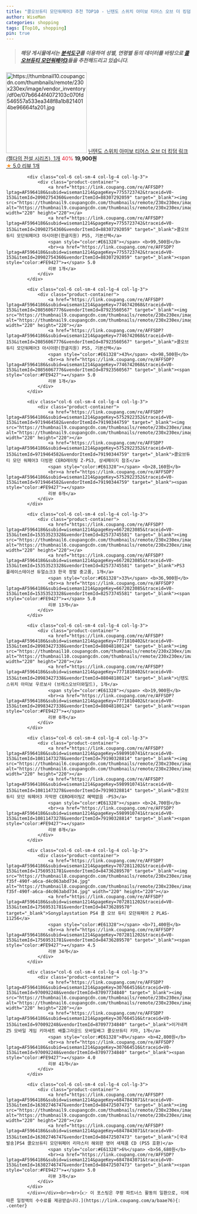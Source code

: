```yaml
---
title: "콜오브듀티 모던워페어3 추천 TOP10 - 닌텐도 스위치 아미보 티어스 오브 더 킹덤 링크 (젤다의 전설 시리즈), 1개"
author: WiseMan
categories: shopping
tags: [Top10, shopping]
pin: true
---
```


> ##### 해당 게시물에서는 [**분석도구**](https://itemscout.io/)를 이용하여 **성별**, **연령별** 등의 데이터를 바탕으로 [**콜오브듀티 모던워페어3**](https://link.coupang.com/a/baae76)들을 추천해드리고 있습니다.
<div class="container"><div class="row">
            <div class="col-6 col-sm-4 col-lg-4 col-lg-3">
                <div class="product-container">
                    <a href="https://link.coupang.com/re/AFFSDP?lptag=AF5964186&subid=wiseman1214&pageKey=7771810221&traceid=V0-153&itemId=20983426192&vendorItemId=88048179428" target="_blank"><img src="https://thumbnail10.coupangcdn.com/thumbnails/remote/230x230ex/image/vendor_inventory/df0e/07b6644f4072103c070fd546557a533ea348f8a1b8214014be96664fa201.jpg" alt="https://thumbnail10.coupangcdn.com/thumbnails/remote/230x230ex/image/vendor_inventory/df0e/07b6644f4072103c070fd546557a533ea348f8a1b8214014be96664fa201.jpg" width="220" height="220"></a>
                    <a href="https://link.coupang.com/re/AFFSDP?lptag=AF5964186&subid=wiseman1214&pageKey=7771810221&traceid=V0-153&itemId=20983426192&vendorItemId=88048179428" target="_blank">닌텐도 스위치 아미보 티어스 오브 더 킹덤 링크 (젤다의 전설 시리즈), 1개</a>
                    <span style="color:#E61328">40%</span> <b>19,900원</b>
                    <br><a href="https://link.coupang.com/re/AFFSDP?lptag=AF5964186&subid=wiseman1214&pageKey=7771810221&traceid=V0-153&itemId=20983426192&vendorItemId=88048179428" target="_blank"><span style="color:#FE9427">★</span> 5.0
                    리뷰 1개</a>
                </div>
            </div>
            
            <div class="col-6 col-sm-4 col-lg-4 col-lg-3">
                <div class="product-container">
                    <a href="https://link.coupang.com/re/AFFSDP?lptag=AF5964186&subid=wiseman1214&pageKey=7755723742&traceid=V0-153&itemId=20902754360&vendorItemId=88307292059" target="_blank"><img src="https://thumbnail9.coupangcdn.com/thumbnails/remote/230x230ex/image/vendor_inventory/758d/55b2e0247a8f03304888de7b83611c82e865a9c45d530196ba1ebbdeaad6.jpg" alt="https://thumbnail9.coupangcdn.com/thumbnails/remote/230x230ex/image/vendor_inventory/758d/55b2e0247a8f03304888de7b83611c82e865a9c45d530196ba1ebbdeaad6.jpg" width="220" height="220"></a>
                    <a href="https://link.coupang.com/re/AFFSDP?lptag=AF5964186&subid=wiseman1214&pageKey=7755723742&traceid=V0-153&itemId=20902754360&vendorItemId=88307292059" target="_blank">콜오브듀티 모던워페어3 아시아판(한글지원) PS5, 기본선택</a>
                    <span style="color:#E61328"></span> <b>99,500원</b>
                    <br><a href="https://link.coupang.com/re/AFFSDP?lptag=AF5964186&subid=wiseman1214&pageKey=7755723742&traceid=V0-153&itemId=20902754360&vendorItemId=88307292059" target="_blank"><span style="color:#FE9427">★</span> 5.0
                    리뷰 1개</a>
                </div>
            </div>
            
            <div class="col-6 col-sm-4 col-lg-4 col-lg-3">
                <div class="product-container">
                    <a href="https://link.coupang.com/re/AFFSDP?lptag=AF5964186&subid=wiseman1214&pageKey=7746742068&traceid=V0-153&itemId=20856067776&vendorItemId=87923560567" target="_blank"><img src="https://thumbnail9.coupangcdn.com/thumbnails/remote/230x230ex/image/vendor_inventory/758d/55b2e0247a8f03304888de7b83611c82e865a9c45d530196ba1ebbdeaad6.jpg" alt="https://thumbnail9.coupangcdn.com/thumbnails/remote/230x230ex/image/vendor_inventory/758d/55b2e0247a8f03304888de7b83611c82e865a9c45d530196ba1ebbdeaad6.jpg" width="220" height="220"></a>
                    <a href="https://link.coupang.com/re/AFFSDP?lptag=AF5964186&subid=wiseman1214&pageKey=7746742068&traceid=V0-153&itemId=20856067776&vendorItemId=87923560567" target="_blank">콜오브듀티 모던워페어3 아시아판(한글지원) PS5, 기본선택</a>
                    <span style="color:#E61328">43%</span> <b>98,500원</b>
                    <br><a href="https://link.coupang.com/re/AFFSDP?lptag=AF5964186&subid=wiseman1214&pageKey=7746742068&traceid=V0-153&itemId=20856067776&vendorItemId=87923560567" target="_blank"><span style="color:#FE9427">★</span> 5.0
                    리뷰 1개</a>
                </div>
            </div>
            
            <div class="col-6 col-sm-4 col-lg-4 col-lg-3">
                <div class="product-container">
                    <a href="https://link.coupang.com/re/AFFSDP?lptag=AF5964186&subid=wiseman1214&pageKey=5752922352&traceid=V0-153&itemId=9719464582&vendorItemId=79190344759" target="_blank"><img src="https://thumbnail9.coupangcdn.com/thumbnails/remote/230x230ex/image/vendor_inventory/9934/7820ebc2b1ac6a990154c1a79b699fe52dfb8781777c98e1967aa9f88d9c.jpg" alt="https://thumbnail9.coupangcdn.com/thumbnails/remote/230x230ex/image/vendor_inventory/9934/7820ebc2b1ac6a990154c1a79b699fe52dfb8781777c98e1967aa9f88d9c.jpg" width="220" height="220"></a>
                    <a href="https://link.coupang.com/re/AFFSDP?lptag=AF5964186&subid=wiseman1214&pageKey=5752922352&traceid=V0-153&itemId=9719464582&vendorItemId=79190344759" target="_blank">콜오브듀티 모던 워페어3 더빙판 CERO레이팅 Z-PS3, 상세페이지 참조</a>
                    <span style="color:#E61328"></span> <b>28,160원</b>
                    <br><a href="https://link.coupang.com/re/AFFSDP?lptag=AF5964186&subid=wiseman1214&pageKey=5752922352&traceid=V0-153&itemId=9719464582&vendorItemId=79190344759" target="_blank"><span style="color:#FE9427">★</span> 
                    리뷰 0개</a>
                </div>
            </div>
            
            <div class="col-6 col-sm-4 col-lg-4 col-lg-3">
                <div class="product-container">
                    <a href="https://link.coupang.com/re/AFFSDP?lptag=AF5964186&subid=wiseman1214&pageKey=6672023085&traceid=V0-153&itemId=15353523328&vendorItemId=82573745581" target="_blank"><img src="https://thumbnail6.coupangcdn.com/thumbnails/remote/230x230ex/image/vendor_inventory/515f/0acada192e482a8eb8145b1160b9b6819a7b0ee496c693ff2af09c089070.jpg" alt="https://thumbnail6.coupangcdn.com/thumbnails/remote/230x230ex/image/vendor_inventory/515f/0acada192e482a8eb8145b1160b9b6819a7b0ee496c693ff2af09c089070.jpg" width="220" height="220"></a>
                    <a href="https://link.coupang.com/re/AFFSDP?lptag=AF5964186&subid=wiseman1214&pageKey=6672023085&traceid=V0-153&itemId=15353523328&vendorItemId=82573745581" target="_blank">PS3 플레이스테이션 듀얼쇼크3 한국 정발 중고품, 1개</a>
                    <span style="color:#E61328">33%</span> <b>36,900원</b>
                    <br><a href="https://link.coupang.com/re/AFFSDP?lptag=AF5964186&subid=wiseman1214&pageKey=6672023085&traceid=V0-153&itemId=15353523328&vendorItemId=82573745581" target="_blank"><span style="color:#FE9427">★</span> 5.0
                    리뷰 13개</a>
                </div>
            </div>
            
            <div class="col-6 col-sm-4 col-lg-4 col-lg-3">
                <div class="product-container">
                    <a href="https://link.coupang.com/re/AFFSDP?lptag=AF5964186&subid=wiseman1214&pageKey=7771810402&traceid=V0-153&itemId=20983427338&vendorItemId=88048180124" target="_blank"><img src="https://thumbnail10.coupangcdn.com/thumbnails/remote/230x230ex/image/vendor_inventory/ef99/be4a7f50eb689cec070735692374cee4357e36fd93b5be0b428547413f2d.jpg" alt="https://thumbnail10.coupangcdn.com/thumbnails/remote/230x230ex/image/vendor_inventory/ef99/be4a7f50eb689cec070735692374cee4357e36fd93b5be0b428547413f2d.jpg" width="220" height="220"></a>
                    <a href="https://link.coupang.com/re/AFFSDP?lptag=AF5964186&subid=wiseman1214&pageKey=7771810402&traceid=V0-153&itemId=20983427338&vendorItemId=88048180124" target="_blank">닌텐도 스위치 아미보 우르보사 (브레스오브더와일드), 1개</a>
                    <span style="color:#E61328"></span> <b>19,900원</b>
                    <br><a href="https://link.coupang.com/re/AFFSDP?lptag=AF5964186&subid=wiseman1214&pageKey=7771810402&traceid=V0-153&itemId=20983427338&vendorItemId=88048180124" target="_blank"><span style="color:#FE9427">★</span> 
                    리뷰 0개</a>
                </div>
            </div>
            
            <div class="col-6 col-sm-4 col-lg-4 col-lg-3">
                <div class="product-container">
                    <a href="https://link.coupang.com/re/AFFSDP?lptag=AF5964186&subid=wiseman1214&pageKey=5989910741&traceid=V0-153&itemId=10811473278&vendorItemId=79190328814" target="_blank"><img src="https://thumbnail6.coupangcdn.com/thumbnails/remote/230x230ex/image/vendor_inventory/9e2f/f0869f1ae01af6a263500cc31eb8c1e0425dedd20bada4618ec1d1f8effa.jpg" alt="https://thumbnail6.coupangcdn.com/thumbnails/remote/230x230ex/image/vendor_inventory/9e2f/f0869f1ae01af6a263500cc31eb8c1e0425dedd20bada4618ec1d1f8effa.jpg" width="220" height="220"></a>
                    <a href="https://link.coupang.com/re/AFFSDP?lptag=AF5964186&subid=wiseman1214&pageKey=5989910741&traceid=V0-153&itemId=10811473278&vendorItemId=79190328814" target="_blank">콜오브듀티 모던 워페어3 자막판 CERO레이팅Z 혜택없음 -PS3</a>
                    <span style="color:#E61328"></span> <b>24,700원</b>
                    <br><a href="https://link.coupang.com/re/AFFSDP?lptag=AF5964186&subid=wiseman1214&pageKey=5989910741&traceid=V0-153&itemId=10811473278&vendorItemId=79190328814" target="_blank"><span style="color:#FE9427">★</span> 
                    리뷰 0개</a>
                </div>
            </div>
            
            <div class="col-6 col-sm-4 col-lg-4 col-lg-3">
                <div class="product-container">
                    <a href="https://link.coupang.com/re/AFFSDP?lptag=AF5964186&subid=wiseman1214&pageKey=7072811202&traceid=V0-153&itemId=17569531781&vendorItemId=84736289570" target="_blank"><img src="https://thumbnail8.coupangcdn.com/thumbnails/remote/230x230ex/image/retail/images/2023/01/17/16/1/9f6e3003-f35f-490f-a6ca-d4c063abd734.jpg" alt="https://thumbnail8.coupangcdn.com/thumbnails/remote/230x230ex/image/retail/images/2023/01/17/16/1/9f6e3003-f35f-490f-a6ca-d4c063abd734.jpg" width="220" height="220"></a>
                    <a href="https://link.coupang.com/re/AFFSDP?lptag=AF5964186&subid=wiseman1214&pageKey=7072811202&traceid=V0-153&itemId=17569531781&vendorItemId=84736289570" target="_blank">Sonyplaystation PS4 콜 오브 듀티 모던워페어 2 PLAS-11256</a>
                    <span style="color:#E61328"></span> <b>71,400원</b>
                    <br><a href="https://link.coupang.com/re/AFFSDP?lptag=AF5964186&subid=wiseman1214&pageKey=7072811202&traceid=V0-153&itemId=17569531781&vendorItemId=84736289570" target="_blank"><span style="color:#FE9427">★</span> 4.5
                    리뷰 34개</a>
                </div>
            </div>
            
            <div class="col-6 col-sm-4 col-lg-4 col-lg-3">
                <div class="product-container">
                    <a href="https://link.coupang.com/re/AFFSDP?lptag=AF5964186&subid=wiseman1214&pageKey=307664516&traceid=V0-153&itemId=970092248&vendorItemId=87097734840" target="_blank"><img src="https://thumbnail6.coupangcdn.com/thumbnails/remote/230x230ex/image/vendor_inventory/cf0b/6f61918d9f004031f739bf4b0bb55ecd5b00b4568bbd6056b54af9f0ac13.jpg" alt="https://thumbnail6.coupangcdn.com/thumbnails/remote/230x230ex/image/vendor_inventory/cf0b/6f61918d9f004031f739bf4b0bb55ecd5b00b4568bbd6056b54af9f0ac13.jpg" width="220" height="220"></a>
                    <a href="https://link.coupang.com/re/AFFSDP?lptag=AF5964186&subid=wiseman1214&pageKey=307664516&traceid=V0-153&itemId=970092248&vendorItemId=87097734840" target="_blank">이거내꺼 Z5 모바일 게임 키마세트 배틀그라운드 모바일배그 콜오브듀티 키마, 1개</a>
                    <span style="color:#E61328">8%</span> <b>42,800원</b>
                    <br><a href="https://link.coupang.com/re/AFFSDP?lptag=AF5964186&subid=wiseman1214&pageKey=307664516&traceid=V0-153&itemId=970092248&vendorItemId=87097734840" target="_blank"><span style="color:#FE9427">★</span> 4.0
                    리뷰 41개</a>
                </div>
            </div>
            
            <div class="col-6 col-sm-4 col-lg-4 col-lg-3">
                <div class="product-container">
                    <a href="https://link.coupang.com/re/AFFSDP?lptag=AF5964186&subid=wiseman1214&pageKey=6847843071&traceid=V0-153&itemId=16302746747&vendorItemId=88472507473" target="_blank"><img src="https://thumbnail9.coupangcdn.com/thumbnails/remote/230x230ex/image/vendor_inventory/b518/23afbb22754d41033a3993c7ccb755c18e4bf7ef46a4ef1cf94fcf154bf5.jpg" alt="https://thumbnail9.coupangcdn.com/thumbnails/remote/230x230ex/image/vendor_inventory/b518/23afbb22754d41033a3993c7ccb755c18e4bf7ef46a4ef1cf94fcf154bf5.jpg" width="220" height="220"></a>
                    <a href="https://link.coupang.com/re/AFFSDP?lptag=AF5964186&subid=wiseman1214&pageKey=6847843071&traceid=V0-153&itemId=16302746747&vendorItemId=88472507473" target="_blank">[국내발송]PS4 콜오브듀티 모던워페어 리마스터 해외판 영어 새제품 CD (PS5 호환)</a>
                    <span style="color:#E61328">6%</span> <b>56,680원</b>
                    <br><a href="https://link.coupang.com/re/AFFSDP?lptag=AF5964186&subid=wiseman1214&pageKey=6847843071&traceid=V0-153&itemId=16302746747&vendorItemId=88472507473" target="_blank"><span style="color:#FE9427">★</span> 5.0
                    리뷰 3개</a>
                </div>
            </div>
            </div></div><br><br>[👉 이 포스팅은 쿠팡 파트너스 활동의 일환으로, 이에 따른 일정액의 수수료를 제공받습니다.](https://link.coupang.com/a/baae76){: .center}